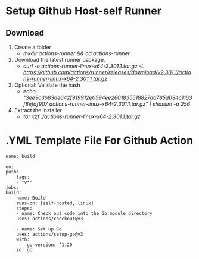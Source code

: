 # Setup Github Host-self Runner
## Download
1. Create a folder
    * *mkdir actions-runner && cd actions-runner*
2. Download the latest runner package.
    * *curl -o actions-runner-linux-x64-2.301.1.tar.gz -L https://github.com/actions/runner/releases/download/v2.301.1/actions-runner-linux-x64-2.301.1.tar.gz*
3. Optional: Validate the hash
    * *echo "3ee9c3b83de642f919912e0594ee2601835518827da785d034c1163f8efdf907  actions-runner-linux-x64-2.301.1.tar.gz" | shasum -a 256*
4. Extract the installer
    * *tar xzf ./actions-runner-linux-x64-2.301.1.tar.gz*

# .YML Template File For Github Action
    name: build

    on:
    push:
        tags:
        - "v*"
    jobs:
    build:
        name: Build
        runs-on: [self-hosted, linux]
        steps:
        - name: Check out code into the Go module directory
        uses: actions/checkout@v3

        - name: Set up Go
        uses: actions/setup-go@v3
        with:
            go-version: ^1.20
        id: go